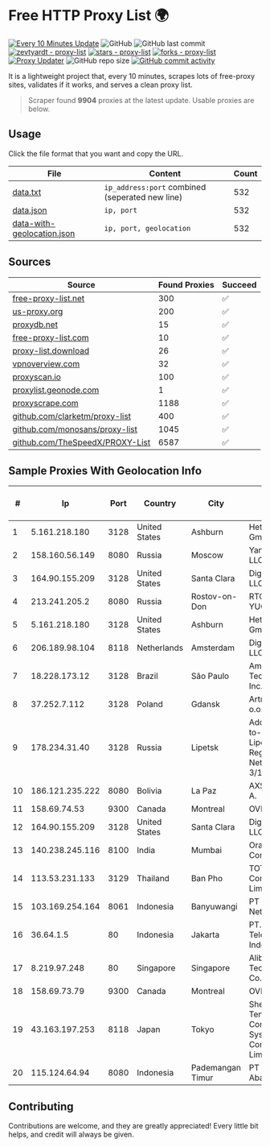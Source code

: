 
# Free HTTP Proxy List 🌍

[![Every 10 Minutes Update](https://github.com/mertguvencli/http-proxy-list/actions/workflows/main.yml/badge.svg?branch=main)](https://github.com/mertguvencli/http-proxy-list/actions/workflows/main.yml)
![GitHub](https://img.shields.io/github/license/mertguvencli/http-proxy-list)
![GitHub last commit](https://img.shields.io/github/last-commit/mertguvencli/http-proxy-list)
[![zevtyardt - proxy-list](https://img.shields.io/static/v1?label=zevtyardt&message=proxy-list&color=blue&logo=github)](https://github.com/zevtyardt/proxy-list "Go to GitHub repo")
[![stars - proxy-list](https://img.shields.io/github/stars/zevtyardt/proxy-list?style=social)](https://github.com/zevtyardt/proxy-list)
[![forks - proxy-list](https://img.shields.io/github/forks/zevtyardt/proxy-list?style=social)](https://github.com/zevtyardt/proxy-list)
[![Proxy Updater](https://github.com/zevtyardt/proxy-list/workflows/Proxy%20Updater/badge.svg)](https://github.com/zevtyardt/proxy-list/actions?query=workflow:"Proxy+Updater")
![GitHub repo size](https://img.shields.io/github/repo-size/zevtyardt/proxy-list)
[![GitHub commit activity](https://img.shields.io/github/commit-activity/m/zevtyardt/proxy-list?logo=commits)](https://github.com/zevtyardt/proxy-list/commits/main)

It is a lightweight project that, every 10 minutes, scrapes lots of free-proxy sites, validates if it works, and serves a clean proxy list.

> Scraper found **9904** proxies at the latest update. Usable proxies are below.

## Usage

Click the file format that you want and copy the URL.

|File|Content|Count|
|----|-------|-----|
|[data.txt](https://raw.githubusercontent.com/mertguvencli/http-proxy-list/main/proxy-list/data.txt)|`ip_address:port` combined (seperated new line)|532|
|[data.json](https://raw.githubusercontent.com/mertguvencli/http-proxy-list/main/proxy-list/data.json)|`ip, port`|532|
|[data-with-geolocation.json](https://raw.githubusercontent.com/mertguvencli/http-proxy-list/main/proxy-list/data-with-geolocation.json)|`ip, port, geolocation`|532|

## Sources

|Source|Found Proxies|Succeed|
|------|-------------|-------|
|[free-proxy-list.net](https://free-proxy-list.net)|300|✅|
|[us-proxy.org](https://www.us-proxy.org)|200|✅|
|[proxydb.net](http://proxydb.net)|15|✅|
|[free-proxy-list.com](https://free-proxy-list.com/?page=&port=&type%5B%5D=http&type%5B%5D=https&up_time=0&search=Search)|10|✅|
|[proxy-list.download](https://www.proxy-list.download/HTTP)|26|✅|
|[vpnoverview.com](https://vpnoverview.com/privacy/anonymous-browsing/free-proxy-servers)|32|✅|
|[proxyscan.io](https://www.proxyscan.io)|100|✅|
|[proxylist.geonode.com](https://proxylist.geonode.com/api/proxy-list?limit=300&page=1&sort_by=lastChecked&sort_type=desc&protocols=http,https)|1|✅|
|[proxyscrape.com](https://api.proxyscrape.com/v2/?request=displayproxies&protocol=http&timeout=10000&country=all&ssl=all&anonymity=all)|1188|✅|
|[github.com/clarketm/proxy-list](https://raw.githubusercontent.com/clarketm/proxy-list/master/proxy-list-raw.txt)|400|✅|
|[github.com/monosans/proxy-list](https://raw.githubusercontent.com/monosans/proxy-list/main/proxies/http.txt)|1045|✅|
|[github.com/TheSpeedX/PROXY-List](https://raw.githubusercontent.com/TheSpeedX/PROXY-List/master/http.txt)|6587|✅|


## Sample Proxies With Geolocation Info

|#|Ip|Port|Country|City|Internet Service Provider|
|-|--|----|-------|----|-------------------------|
|1|5.161.218.180|3128|United States|Ashburn|Hetzner Online GmbH|
|2|158.160.56.149|8080|Russia|Moscow|Yandex.Cloud LLC|
|3|164.90.155.209|3128|United States|Santa Clara|DigitalOcean, LLC|
|4|213.241.205.2|8080|Russia|Rostov-on-Don|RTCOMM-YUG|
|5|5.161.218.180|3128|United States|Ashburn|Hetzner Online GmbH|
|6|206.189.98.104|8118|Netherlands|Amsterdam|DigitalOcean, LLC|
|7|18.228.173.12|3128|Brazil|São Paulo|Amazon Technologies Inc.|
|8|37.252.7.112|3128|Poland|Gdansk|Artnet Sp. z o.o.|
|9|178.234.31.40|3128|Russia|Lipetsk|Address point-to-point Lipetsk Regional Public Network BBN-3/1/1 General|
|10|186.121.235.222|8080|Bolivia|La Paz|AXS Bolivia S. A.|
|11|158.69.74.53|9300|Canada|Montreal|OVH SAS|
|12|164.90.155.209|3128|United States|Santa Clara|DigitalOcean, LLC|
|13|140.238.245.116|8100|India|Mumbai|Oracle Corporation|
|14|113.53.231.133|3129|Thailand|Ban Pho|TOT Public Company Limited|
|15|103.169.254.164|8061|Indonesia|Banyuwangi|PT Master Star Network|
|16|36.64.1.5|80|Indonesia|Jakarta|PT. Telekomunikasi Indonesia|
|17|8.219.97.248|80|Singapore|Singapore|Alibaba (US) Technology Co., Ltd.|
|18|158.69.73.79|9300|Canada|Montreal|OVH SAS|
|19|43.163.197.253|8118|Japan|Tokyo|Shenzhen Tencent Computer Systems Company Limited|
|20|115.124.64.94|8080|Indonesia|Pademangan Timur|PT Remala Abadi|



## Contributing

Contributions are welcome, and they are greatly appreciated! Every
little bit helps, and credit will always be given.

